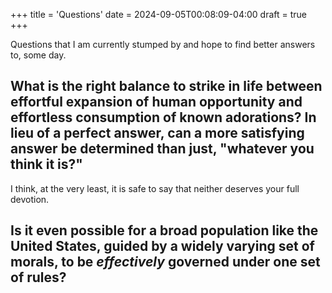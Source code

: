 +++
title = 'Questions'
date = 2024-09-05T00:08:09-04:00
draft = true
+++

Questions that I am currently stumped by and hope to find better answers to, some day.

## What is the right balance to strike in life between effortful expansion of human opportunity and effortless consumption of known adorations? In lieu of a perfect answer, can a more satisfying answer be determined than just, "whatever you think it is?"

I think, at the very least, it is safe to say that neither deserves your full devotion.

## Is it even possible for a broad population like the United States, guided by a widely varying set of morals, to be _effectively_ governed under one set of rules?
